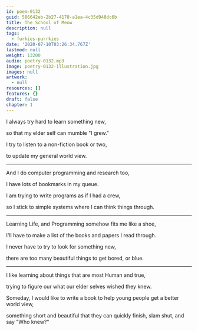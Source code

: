 ```yaml
---
id: poem-0132
guid: 586642eb-2b27-4178-a1ea-4c35d948dc6b
title: The School of Meow
description: null
tags:
  - furkies-purrkies
date: '2020-07-10T03:26:34.767Z'
lastmod: null
weight: 13200
audio: poetry-0132.mp3
image: poetry-0132-illustration.jpg
images: null
artwork:
  - null
resources: []
features: {}
draft: false
chapter: 1
---
```


I always try hard to learn something new,

so that my elder self can mumble "I grew."

I try to listen to a non-fiction book or two,

to update my general world view.

---

And I do computer programming and research too,

I have lots of bookmarks in my queue.

I am trying to write programs as if I had a crew,

so I stick to simple systems where I can think things through.

---

Learning Life, and Programming somehow fits me like a shoe,

I'll have to make a list of the books and papers I read through.

I never have to try to look for something new,

there are too many beautiful things to get bored, or blue.

---

I like learning about things that are most Human and true,

trying to figure our what our elder selves wished they knew.

Someday, I would like to write a book to help young people get a better world view,

something short and beautiful that they can quickly finish, slam shut, and say "Who knew?"
